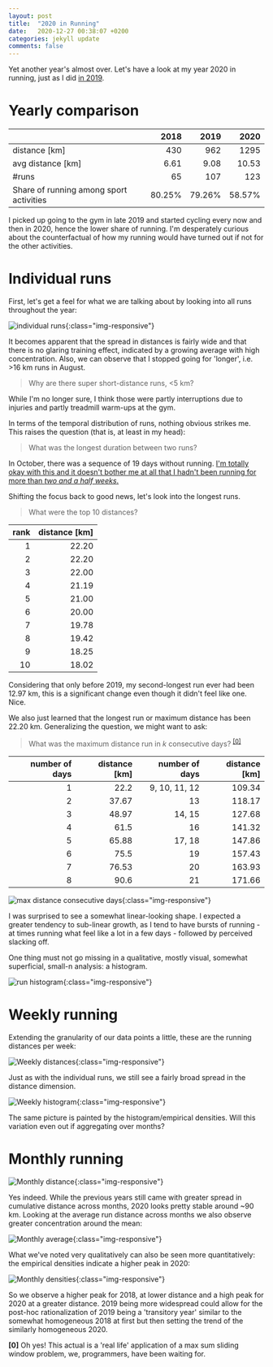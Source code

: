 ```yaml
---
layout: post
title:  "2020 in Running"
date:   2020-12-27 00:38:07 +0200
categories: jekyll update
comments: false
---
```


Yet another year's almost over. Let's have a look at my year 2020 in running, just as I did [in 2019](http://kevinkle.in/jekyll/update/2019/12/27/2019_running.html).

# Yearly comparison

|              |   2018 |   2019 |   2020 |
|--------------|-------:|-------:|-------:|
|distance [km] |    430 |    962 |   1295 | 
| avg distance [km] |  6.61 |   9.08 |  10.53 |
| #runs | 65 | 107 | 123 |
| Share of running among sport activities| 80.25% | 79.26% | 58.57% |

I picked up going to the gym in late 2019 and started cycling every now and then in 2020, hence
the lower share of running. I'm desperately curious about the counterfactual of how my running
would have turned out if not for the other activities.

# Individual runs

First, let's get a feel for what we are talking about by looking into all runs throughout
the year:

![individual runs](/imgs/2020_running/individual_runs.png){:class="img-responsive"}

It becomes apparent that the spread in distances is fairly wide and that there is
no glaring training effect, indicated by a growing average with high concentration. Also,
we can observe that I stopped going for 'longer', i.e. >16 km runs in August.

> Why are there super short-distance runs, <5 km?

While I'm no longer sure, I think those were partly interruptions due to injuries and partly
treadmill warm-ups at the gym.

In terms of the temporal distribution of runs, nothing obvious strikes me. This raises the
question (that is, at least in my head):

> What was the longest duration between two runs?

In October, there was a sequence of 19 days without running. [I'm totally okay with this and
it doesn't bother me at all that I hadn't been running for more than *two and a half weeks*.](https://images.app.goo.gl/m2PyESKEHdHRKBMc7)

Shifting the focus back to good news, let's look into the longest runs.

> What were the top 10 distances?

| rank | distance [km] |
| ----:|------:|
| 1 | 22.20 |
| 2 | 22.20 |
| 3 | 22.00 |
| 4 | 21.19 |
| 5 | 21.00 |
| 6 | 20.00 |
| 7 | 19.78 |
| 8 | 19.42 |
| 9 | 18.25 |
| 10 | 18.02 |

Considering that only before 2019, my second-longest run ever had been 12.97 km, this is a
significant change even though it didn't feel like one. Nice.

We also just learned that the longest run or maximum distance has been 22.20 km. Generalizing
the question, we might want to ask:

> What was the maximum distance run in _k_ consecutive days? <sup id="a0">[[0]](#f0)</sup>

| number of days | distance [km] | number of days | distance [km] |
|----:|----:|----:|----:|
| 1| 22.2| 9, 10, 11, 12|109.34|
| 2| 37.67| 13 | 118.17 |
| 3| 48.97| 14, 15 | 127.68 |
| 4| 61.5| 16 | 141.32 |
| 5| 65.88| 17, 18 |  147.86 |
| 6| 75.5| 19 |  157.43 |
| 7| 76.53| 20 |  163.93 |
| 8| 90.6|21 | 171.66|

![max distance consecutive days](/imgs/2020_running/max_window_distances.png){:class="img-responsive"}

I was surprised to see a somewhat linear-looking shape. I expected a greater tendency to
sub-linear growth, as I tend to have bursts of running - at times running what feel like a lot
in a few days - followed by perceived slacking off.

One thing must not go missing in a qualitative, mostly visual, somewhat superficial, small-n analysis: a histogram.

![run histogram](/imgs/2020_running/run_histogram.png){:class="img-responsive"}

# Weekly running
Extending the granularity of our data points a little, these are the running distances per week:

![Weekly distances](/imgs/2020_running/weekly_distances.png){:class="img-responsive"}

Just as with the individual runs, we still see a fairly broad spread in the distance dimension.

![Weekly histogram](/imgs/2020_running/weekly_distances_histogram.png){:class="img-responsive"}

The same picture is painted by the histogram/empirical densities. Will this variation even out
if aggregating over months?


# Monthly running

![Monthly distance](/imgs/2020_running/monthly_distances.png){:class="img-responsive"}

Yes indeed. While the previous years still came with greater spread in cumulative distance
across months, 2020 looks pretty stable around ~90 km. Looking at the average run distance
across months we also observe greater concentration around the mean:

![Monthly average](/imgs/2020_running/monthly_average_distances.png){:class="img-responsive"}

What we've noted very qualitatively can also be seen more quantitatively: the empirical
densities indicate a higher peak in 2020:

![Monthly densities](/imgs/2020_running/monthly_densities.png){:class="img-responsive"}

So we observe a higher peak for 2018, at lower distance and a high peak for 2020 at a greater
distance. 2019 being more widespread could allow for the post-hoc rationalization of 2019
being a 'transitory year' similar to the somewhat homogeneous 2018 at first but then setting
the trend of the similarly homogeneous 2020.


<b id="f0">[0]</b> Oh yes! This actual is a 'real life' application of a max sum sliding window
problem, we, programmers, have been waiting for. 
